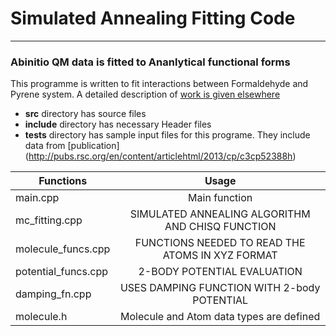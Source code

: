# Simulated Annealing Fitting Code 
----------------------------------
### Abinitio QM data is fitted to Ananlytical functional forms

This programme is written to fit interactions between Formaldehyde and Pyrene system. A detailed description of [work is given elsewhere](http://pubs.rsc.org/en/content/articlehtml/2013/cp/c3cp52388h)

* **src** directory has source files 
* **include** directory has necessary Header files
* **tests** directory has sample input files for this programe. They include data from [publication] (http://pubs.rsc.org/en/content/articlehtml/2013/cp/c3cp52388h)


| Functions	       |	Usage						|
|--------------------- | :-----------------------------------------------:	|
| main.cpp	       | Main function						|		
| mc_fitting.cpp       | SIMULATED ANNEALING ALGORITHM AND CHISQ FUNCTION	|	 
| molecule_funcs.cpp   | FUNCTIONS NEEDED TO READ THE ATOMS IN XYZ FORMAT	|	
| potential_funcs.cpp  | 2-BODY POTENTIAL EVALUATION				|	
| damping_fn.cpp       | USES DAMPING FUNCTION WITH 2-body POTENTIAL		|
| molecule.h           | Molecule and Atom data types are defined        	|      
